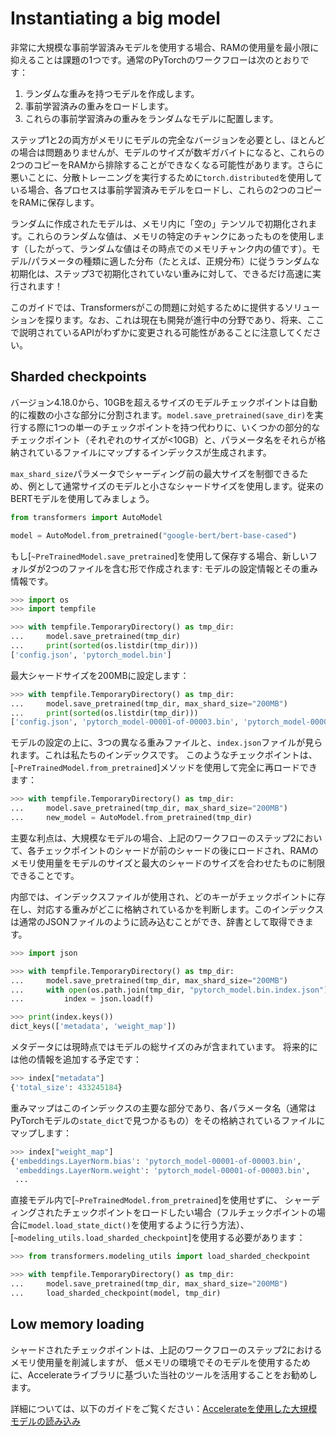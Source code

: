 <!--Copyright 2023 The HuggingFace Team. All rights reserved.

Licensed under the Apache License, Version 2.0 (the "License"); you may not use this file except in compliance with
the License. You may obtain a copy of the License at

http://www.apache.org/licenses/LICENSE-2.0

Unless required by applicable law or agreed to in writing, software distributed under the License is distributed on
an "AS IS" BASIS, WITHOUT WARRANTIES OR CONDITIONS OF ANY KIND, either express or implied. See the License for the
specific language governing permissions and limitations under the License.

⚠️ Note that this file is in Markdown but contain specific syntax for our doc-builder (similar to MDX) that may not be
rendered properly in your Markdown viewer.

-->

# Instantiating a big model

非常に大規模な事前学習済みモデルを使用する場合、RAMの使用量を最小限に抑えることは課題の1つです。通常のPyTorchのワークフローは次のとおりです：

1. ランダムな重みを持つモデルを作成します。
2. 事前学習済みの重みをロードします。
3. これらの事前学習済みの重みをランダムなモデルに配置します。

ステップ1と2の両方がメモリにモデルの完全なバージョンを必要とし、ほとんどの場合は問題ありませんが、モデルのサイズが数ギガバイトになると、これらの2つのコピーをRAMから排除することができなくなる可能性があります。さらに悪いことに、分散トレーニングを実行するために`torch.distributed`を使用している場合、各プロセスは事前学習済みモデルをロードし、これらの2つのコピーをRAMに保存します。

<Tip>

ランダムに作成されたモデルは、メモリ内に「空の」テンソルで初期化されます。これらのランダムな値は、メモリの特定のチャンクにあったものを使用します（したがって、ランダムな値はその時点でのメモリチャンク内の値です）。モデル/パラメータの種類に適した分布（たとえば、正規分布）に従うランダムな初期化は、ステップ3で初期化されていない重みに対して、できるだけ高速に実行されます！

</Tip>

このガイドでは、Transformersがこの問題に対処するために提供するソリューションを探ります。なお、これは現在も開発が進行中の分野であり、将来、ここで説明されているAPIがわずかに変更される可能性があることに注意してください。

## Sharded checkpoints

バージョン4.18.0から、10GBを超えるサイズのモデルチェックポイントは自動的に複数の小さな部分に分割されます。`model.save_pretrained(save_dir)`を実行する際に1つの単一のチェックポイントを持つ代わりに、いくつかの部分的なチェックポイント（それぞれのサイズが<10GB）と、パラメータ名をそれらが格納されているファイルにマップするインデックスが生成されます。

`max_shard_size`パラメータでシャーディング前の最大サイズを制御できるため、例として通常サイズのモデルと小さなシャードサイズを使用します。従来のBERTモデルを使用してみましょう。


```py
from transformers import AutoModel

model = AutoModel.from_pretrained("google-bert/bert-base-cased")
```

もし[`~PreTrainedModel.save_pretrained`]を使用して保存する場合、新しいフォルダが2つのファイルを含む形で作成されます: モデルの設定情報とその重み情報です。

```py
>>> import os
>>> import tempfile

>>> with tempfile.TemporaryDirectory() as tmp_dir:
...     model.save_pretrained(tmp_dir)
...     print(sorted(os.listdir(tmp_dir)))
['config.json', 'pytorch_model.bin']
```

最大シャードサイズを200MBに設定します：

```py
>>> with tempfile.TemporaryDirectory() as tmp_dir:
...     model.save_pretrained(tmp_dir, max_shard_size="200MB")
...     print(sorted(os.listdir(tmp_dir)))
['config.json', 'pytorch_model-00001-of-00003.bin', 'pytorch_model-00002-of-00003.bin', 'pytorch_model-00003-of-00003.bin', 'pytorch_model.bin.index.json']
```

モデルの設定の上に、3つの異なる重みファイルと、`index.json`ファイルが見られます。これは私たちのインデックスです。
このようなチェックポイントは、[`~PreTrainedModel.from_pretrained`]メソッドを使用して完全に再ロードできます：

```py
>>> with tempfile.TemporaryDirectory() as tmp_dir:
...     model.save_pretrained(tmp_dir, max_shard_size="200MB")
...     new_model = AutoModel.from_pretrained(tmp_dir)
```

主要な利点は、大規模なモデルの場合、上記のワークフローのステップ2において、各チェックポイントのシャードが前のシャードの後にロードされ、RAMのメモリ使用量をモデルのサイズと最大のシャードのサイズを合わせたものに制限できることです。

内部では、インデックスファイルが使用され、どのキーがチェックポイントに存在し、対応する重みがどこに格納されているかを判断します。このインデックスは通常のJSONファイルのように読み込むことができ、辞書として取得できます。


```py
>>> import json

>>> with tempfile.TemporaryDirectory() as tmp_dir:
...     model.save_pretrained(tmp_dir, max_shard_size="200MB")
...     with open(os.path.join(tmp_dir, "pytorch_model.bin.index.json"), "r") as f:
...         index = json.load(f)

>>> print(index.keys())
dict_keys(['metadata', 'weight_map'])
```

メタデータには現時点ではモデルの総サイズのみが含まれています。
将来的には他の情報を追加する予定です：

```py
>>> index["metadata"]
{'total_size': 433245184}
```

重みマップはこのインデックスの主要な部分であり、各パラメータ名（通常はPyTorchモデルの`state_dict`で見つかるもの）をその格納されているファイルにマップします：

```py
>>> index["weight_map"]
{'embeddings.LayerNorm.bias': 'pytorch_model-00001-of-00003.bin',
 'embeddings.LayerNorm.weight': 'pytorch_model-00001-of-00003.bin',
 ...
```

直接モデル内で[`~PreTrainedModel.from_pretrained`]を使用せずに、
シャーディングされたチェックポイントをロードしたい場合（フルチェックポイントの場合に`model.load_state_dict()`を使用するように行う方法）、[`~modeling_utils.load_sharded_checkpoint`]を使用する必要があります：


```py
>>> from transformers.modeling_utils import load_sharded_checkpoint

>>> with tempfile.TemporaryDirectory() as tmp_dir:
...     model.save_pretrained(tmp_dir, max_shard_size="200MB")
...     load_sharded_checkpoint(model, tmp_dir)
```


## Low memory loading

シャードされたチェックポイントは、上記のワークフローのステップ2におけるメモリ使用量を削減しますが、
低メモリの環境でそのモデルを使用するために、Accelerateライブラリに基づいた当社のツールを活用することをお勧めします。

詳細については、以下のガイドをご覧ください：[Accelerateを使用した大規模モデルの読み込み](./main_classes/model#large-model-loading)
